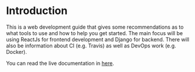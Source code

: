 # Introduction

This is a web development guide that gives some recommendations as to what tools to use
and how to help you get started. The main focus will be using ReactJs for frontend development
and Django for backend. There will also be information about CI (e.g. Travis) as well as DevOps work (e.g. Docker).

You can read the live documentation in [here](https://web-development-guide.readthedocs.io).
